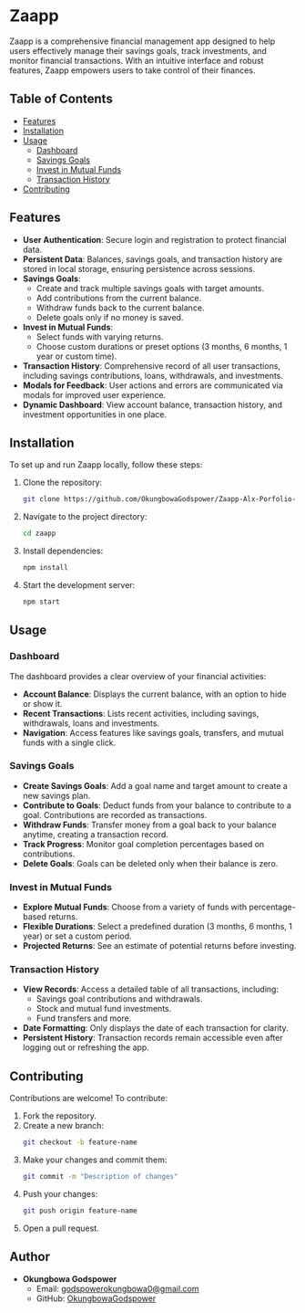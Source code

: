 # Zaapp

Zaapp is a comprehensive financial management app designed to help users effectively manage their savings goals, track investments, and monitor financial transactions. With an intuitive interface and robust features, Zaapp empowers users to take control of their finances.

## Table of Contents

- [Features](#features)
- [Installation](#installation)
- [Usage](#usage)
  - [Dashboard](#dashboard)
  - [Savings Goals](#savings-goals)
  - [Invest in Mutual Funds](#invest-in-mutual-funds)
  - [Transaction History](#transaction-history)
- [Contributing](#contributing)

## Features

- **User Authentication**: Secure login and registration to protect financial data.
- **Persistent Data**: Balances, savings goals, and transaction history are stored in local storage, ensuring persistence across sessions.
- **Savings Goals**:
  - Create and track multiple savings goals with target amounts.
  - Add contributions from the current balance.
  - Withdraw funds back to the current balance.
  - Delete goals only if no money is saved.
- **Invest in Mutual Funds**:
  - Select funds with varying returns.
  - Choose custom durations or preset options (3 months, 6 months, 1 year or custom time).
- **Transaction History**: Comprehensive record of all user transactions, including savings contributions, loans, withdrawals, and investments.
- **Modals for Feedback**: User actions and errors are communicated via modals for improved user experience.
- **Dynamic Dashboard**: View account balance, transaction history, and investment opportunities in one place.

## Installation

To set up and run Zaapp locally, follow these steps:

1. Clone the repository:
   ```bash
   git clone https://github.com/OkungbowaGodspower/Zaapp-Alx-Porfolio-Project.git
   ```
2. Navigate to the project directory:
   ```bash
   cd zaapp
   ```
3. Install dependencies:
   ```bash
   npm install
   ```
4. Start the development server:
   ```bash
   npm start
   ```

## Usage

### Dashboard

The dashboard provides a clear overview of your financial activities:

- **Account Balance**: Displays the current balance, with an option to hide or show it.
- **Recent Transactions**: Lists recent activities, including savings, withdrawals, loans and investments.
- **Navigation**: Access features like savings goals, transfers, and mutual funds with a single click.

### Savings Goals

- **Create Savings Goals**: Add a goal name and target amount to create a new savings plan.
- **Contribute to Goals**: Deduct funds from your balance to contribute to a goal. Contributions are recorded as transactions.
- **Withdraw Funds**: Transfer money from a goal back to your balance anytime, creating a transaction record.
- **Track Progress**: Monitor goal completion percentages based on contributions.
- **Delete Goals**: Goals can be deleted only when their balance is zero.

### Invest in Mutual Funds

- **Explore Mutual Funds**: Choose from a variety of funds with percentage-based returns.
- **Flexible Durations**: Select a predefined duration (3 months, 6 months, 1 year) or set a custom period.
- **Projected Returns**: See an estimate of potential returns before investing.

### Transaction History

- **View Records**: Access a detailed table of all transactions, including:
  - Savings goal contributions and withdrawals.
  - Stock and mutual fund investments.
  - Fund transfers and more.
- **Date Formatting**: Only displays the date of each transaction for clarity.
- **Persistent History**: Transaction records remain accessible even after logging out or refreshing the app.

## Contributing

Contributions are welcome! To contribute:

1. Fork the repository.
2. Create a new branch:
   ```bash
   git checkout -b feature-name
   ```
3. Make your changes and commit them:
   ```bash
   git commit -m "Description of changes"
   ```
4. Push your changes:
   ```bash
   git push origin feature-name
   ```
5. Open a pull request.

## Author

- **Okungbowa Godspower**
  - Email: [godspowerokungbowa0@gmail.com](mailto:godspowerokungbowa0@gmail.com)
  - GitHub: [OkungbowaGodspower](https://github.com/OkungbowaGodspower)
